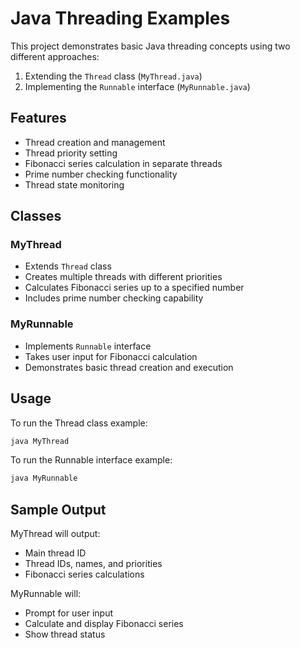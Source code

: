 # Java Threading Examples

This project demonstrates basic Java threading concepts using two different approaches:
1. Extending the `Thread` class (`MyThread.java`)
2. Implementing the `Runnable` interface (`MyRunnable.java`)

## Features

- Thread creation and management
- Thread priority setting
- Fibonacci series calculation in separate threads
- Prime number checking functionality
- Thread state monitoring

## Classes

### MyThread
- Extends `Thread` class
- Creates multiple threads with different priorities
- Calculates Fibonacci series up to a specified number
- Includes prime number checking capability

### MyRunnable
- Implements `Runnable` interface
- Takes user input for Fibonacci calculation
- Demonstrates basic thread creation and execution

## Usage

To run the Thread class example:
```java
java MyThread
```

To run the Runnable interface example:
```java
java MyRunnable
```

## Sample Output

MyThread will output:
- Main thread ID
- Thread IDs, names, and priorities
- Fibonacci series calculations

MyRunnable will:
- Prompt for user input
- Calculate and display Fibonacci series
- Show thread status
